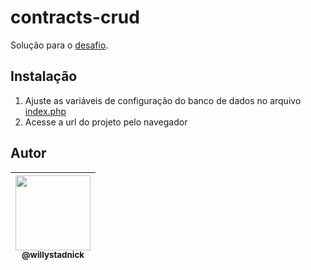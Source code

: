 # contracts-crud

Solução para o [desafio](challenge.md).

## Instalação

1. Ajuste as variáveis de configuração do banco de dados no arquivo [index.php](https://github.com/willystadnick/stormtech-teste/blob/master/index.php#L12-L15)
1. Acesse a url do projeto pelo navegador

## Autor

| [<img src="https://avatars2.githubusercontent.com/u/1824706?s=120&v=4" width=120><br><sub>@willystadnick</sub>](https://github.com/willystadnick) |
| :---: |
